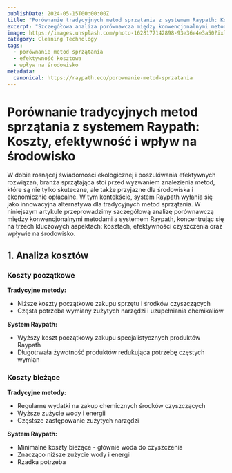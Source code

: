 ```yaml
---
publishDate: 2024-05-15T00:00:00Z
title: "Porównanie tradycyjnych metod sprzątania z systemem Raypath: Koszty, efektywność i wpływ na środowisko"
excerpt: "Szczegółowa analiza porównawcza między konwencjonalnymi metodami sprzątania a innowacyjnym systemem Raypath. Dowiedz się, jak Raypath wypada pod względem kosztów, skuteczności czyszczenia i wpływu na środowisko."
image: https://images.unsplash.com/photo-1628177142898-93e36e4e3a50?ixlib=rb-4.0.3&ixid=M3wxMjA3fDB8MHxwaG90by1wYWdlfHx8fGVufDB8fHx8fA%3D%3D&auto=format&fit=crop&w=2070&q=80
category: Cleaning Technology
tags:
  - porównanie metod sprzątania
  - efektywność kosztowa
  - wpływ na środowisko
metadata:
  canonical: https://raypath.eco/porownanie-metod-sprzatania
---
```


# Porównanie tradycyjnych metod sprzątania z systemem Raypath: Koszty, efektywność i wpływ na środowisko

W dobie rosnącej świadomości ekologicznej i poszukiwania efektywnych rozwiązań, branża sprzątająca stoi przed wyzwaniem znalezienia metod, które są nie tylko skuteczne, ale także przyjazne dla środowiska i ekonomicznie opłacalne. W tym kontekście, system Raypath wyłania się jako innowacyjna alternatywa dla tradycyjnych metod sprzątania. W niniejszym artykule przeprowadzimy szczegółową analizę porównawczą między konwencjonalnymi metodami a systemem Raypath, koncentrując się na trzech kluczowych aspektach: kosztach, efektywności czyszczenia oraz wpływie na środowisko.

## 1. Analiza kosztów

### Koszty początkowe

**Tradycyjne metody:**
- Niższe koszty początkowe zakupu sprzętu i środków czyszczących
- Częsta potrzeba wymiany zużytych narzędzi i uzupełniania chemikaliów

**System Raypath:**
- Wyższy koszt początkowy zakupu specjalistycznych produktów Raypath
- Długotrwała żywotność produktów redukująca potrzebę częstych wymian

### Koszty bieżące

**Tradycyjne metody:**
- Regularne wydatki na zakup chemicznych środków czyszczących
- Wyższe zużycie wody i energii
- Częstsze zastępowanie zużytych narzędzi

**System Raypath:**
- Minimalne koszty bieżące - głównie woda do czyszczenia
- Znacząco niższe zużycie wody i energii
- Rzadka potrzeba
